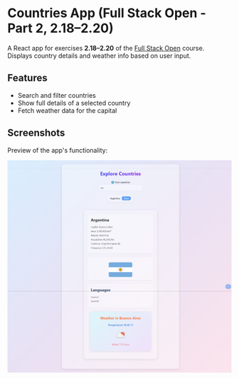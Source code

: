 # Countries App (Full Stack Open - Part 2, 2.18–2.20)

A React app for exercises **2.18–2.20** of the [Full Stack Open](https://fullstackopen.com) course.  
Displays country details and weather info based on user input.

## Features

- Search and filter countries
- Show full details of a selected country
- Fetch weather data for the capital

## Screenshots

Preview of the app's functionality:

![App Screenshot](./preview/screenshot.jpeg)